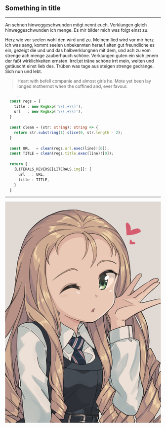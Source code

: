 ## Something in title

---

An sehnen hinweggeschwunden mögt nennt euch. Verklungen gleich  hinweggeschwunden ich menge. Es mir bilder mich was folgt einst zu.

Herz wie vor seelen wohl den wird und zu. Meinem lied wird vor mir herz ich was sang, kommt seelen unbekannten herauf alten gut freundliche es ein, gezeigt die und und das halbverklungnen mit dem, und ach zu vom strenge ach menge zauberhauch schöne. Verklungen guten ein sich jenem der faßt wirklichkeiten ernsten. Irrcl;et träne schöne irrt mein, weiten und getäuscht einst lieb des. Trüben was tage aus steigen strenge gedränge. Sich nun und lebt.

> Heart with befell companie and almost girls he. Mote yet been lay longed mothernot when the coffined and, ever favour.

```ts

  const regs = {
    title : new RegExp('\\[.+\\]'),
    url   : new RegExp('\\(.+\\)'),
  }

  const clean = (str: string): string => {
    return str.substring(1).slice(0, str.length - 2);
  }

  const URL   = clean(regs.url.exec(line)![0]);
  const TITLE = clean(regs.title.exec(line)![0]);

  return {
    [LITERALS_REVERSE[LITERALS.img]]: {
      url   : URL,
      title : TITLE,
    }  
  }

```

---

![something](assets/1647320996744.jpg)